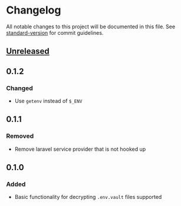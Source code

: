 # Changelog

All notable changes to this project will be documented in this file. See [standard-version](https://github.com/conventional-changelog/standard-version) for commit guidelines.

## [Unreleased](https://github.com/dotenv-org/phpdotenv-vault/compare/v0.1.2...master)

## 0.1.2

### Changed

- Use `getenv` instead of `$_ENV`

## 0.1.1

### Removed

- Remove laravel service provider that is not hooked up

## 0.1.0

### Added

- Basic functionality for decrypting `.env.vault` files supported
